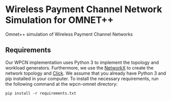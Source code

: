 # Wireless Payment Channel Network Simulation for OMNET++
Omnet++ simulation of Wireless Payment Channel Networks

## Requirements

Our WPCN implementation uses Python 3 to implement the topology and workload generators. Furthermore, we use the [NetworkX](https://networkx.org/) to create the network topology and [Click](https://click.palletsprojects.com/). We assume that you already have Python 3 and pip installed in your computer. To install the necessary requirements, run the following command at the wpcn-omnet directory:

    pip install -r requirements.txt
